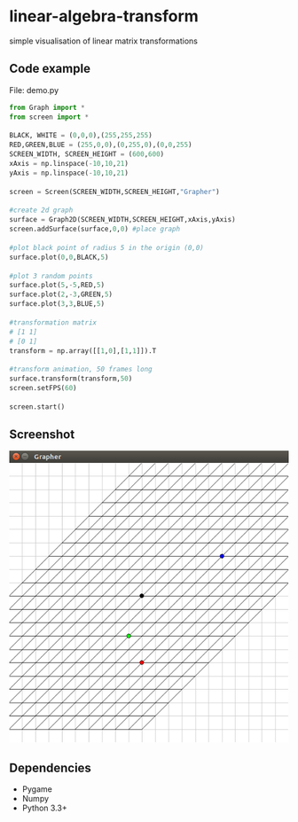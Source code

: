 # linear-algebra-transform
simple visualisation of linear matrix transformations

## Code example
File: demo.py
```python
from Graph import *
from screen import *

BLACK, WHITE = (0,0,0),(255,255,255)
RED,GREEN,BLUE = (255,0,0),(0,255,0),(0,0,255)
SCREEN_WIDTH, SCREEN_HEIGHT = (600,600)
xAxis = np.linspace(-10,10,21)
yAxis = np.linspace(-10,10,21)

screen = Screen(SCREEN_WIDTH,SCREEN_HEIGHT,"Grapher")

#create 2d graph
surface = Graph2D(SCREEN_WIDTH,SCREEN_HEIGHT,xAxis,yAxis)
screen.addSurface(surface,0,0) #place graph

#plot black point of radius 5 in the origin (0,0)
surface.plot(0,0,BLACK,5)

#plot 3 random points
surface.plot(5,-5,RED,5)
surface.plot(2,-3,GREEN,5)
surface.plot(3,3,BLUE,5)

#transformation matrix
# [1 1]
# [0 1]
transform = np.array([[1,0],[1,1]]).T

#transform animation, 50 frames long
surface.transform(transform,50)
screen.setFPS(60)

screen.start()
```
## Screenshot
![screenshot](screenshot.png)

## Dependencies
- Pygame
- Numpy
- Python 3.3+
